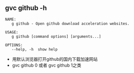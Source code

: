 ## gvc github -h 

```shell
NAME:
   g github - Open github download acceleration websites.

USAGE:
   g github [command options] [arguments...]

OPTIONS:
   --help, -h  show help
```

- 用默认浏览器打开github的国内下载加速网站
- gvc github 0 或者 gvc github 1之类
